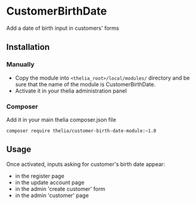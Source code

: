 # CustomerBirthDate

Add a date of birth input in customers' forms

## Installation

### Manually

* Copy the module into ```<thelia_root>/local/modules/``` directory and be sure that the name of the module is CustomerBirthDate.
* Activate it in your thelia administration panel

### Composer

Add it in your main thelia composer.json file

```
composer require thelia/customer-birth-date-module:~1.0
```

## Usage

Once activated, inputs asking for customer's birth date appear:
- in the register page
- in the update account page
- in the admin 'create customer' form
- in the admin 'customer' page
